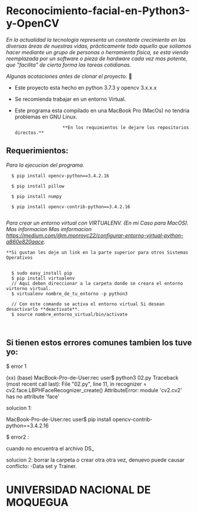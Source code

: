 

# Reconocimiento-facial-en-Python3-y-OpenCV


_En la actualidad la tecnologia representa un constante crecimiento en las diversas áreas de nuestras vidas, prácticamente todo aquello que solíamos hacer mediante un grupo de personas o herramienta física, se esta viendo reemplazada por un software o pieza de hardware cada vez mas potente, que "facilita" de cierta forma las tareas cotidianas._

_Algunas acotaciones antes de clonar el proyecto._ 🚀

- Este proyecto esta hecho en python 3.7.3 y opencv 3.x.x.x
- Se recomienda trabajar en un entorno Virtual.
- Este programa esta compilado en una MacBook Pro (MacOs) no tendria problemas en GNU Linux.

                        **En los requimientos le dejare los repositorios directos.**


## Requerimientos:

  _Para la ejecucion del programa._

```
  $ pip install opencv-python==3.4.2.16
  
  $ pip install pillow

  $ pip install numpy
  
  $ pip install opencv-contrib-python==3.4.2.16
  
```
  _Para crear un entorno virtual con VIRTUALENV. (En mi Caso para MacOS). Mas informacion  Mas imformacion https://medium.com/@m.monroyc22/configurar-entorno-virtual-python-a860e820aace._
  
  
    **Si gustan les deje un link en la parte superior para otros Sistemas Operativos
  
```

  $ sudo easy_install pip
  $ pip install virtualenv
  // Aqui deben direccionar a la carpeta donde se creara el entorno virtorno virtual. 
  $ virtualenv nombre_de_tu_entorno -p python3
  
  // Con este comando se activa el entorno virtual Si desean desactivarlo **deactivate**.
  $ source nombre_entorno_virtual/bin/activate 
  
  
```


## Si tienen estos errores comunes tambien los tuve yo:

$ error 1

(xx) (base) MacBook-Pro-de-User:rec user$ python3 02.py
Traceback (most recent call last):
  File "02.py", line 11, in <module>
    recognizer = cv2.face.LBPHFaceRecognizer_create()
AttributeError: module 'cv2.cv2' has no attribute 'face'

solucion 1:

MacBook-Pro-de-User:rec user$ pip install opencv-contrib-python==3.4.2.16


$ error2 :

cuando no encuentra el archivo DS_

solucion 2:
borrar la carpeta o crear otra otra vez, denuevo puede causar conflicto: 
  -Data set y Trainer.
  
  
  
  
  
  # UNIVERSIDAD NACIONAL DE MOQUEGUA #
  







